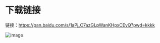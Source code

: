 # 下载链接

链接：https://pan.baidu.com/s/1aPj_C7azGLpWanKHpxCEvQ?pwd=kkkk 

![image](https://github.com/user-attachments/assets/559d79cd-e0e9-4989-a74e-f70ea9ddbff1)
